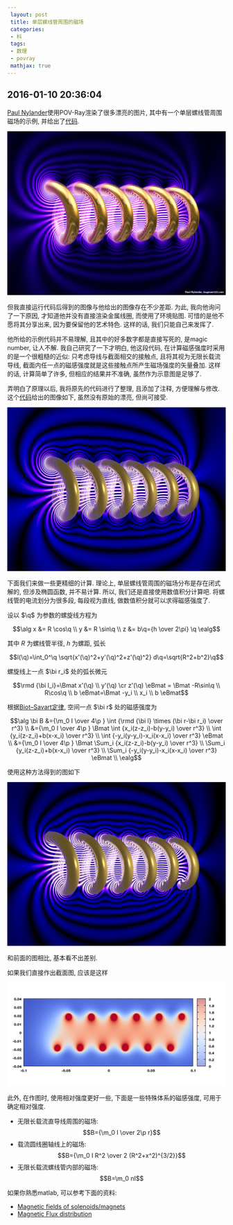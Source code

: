 ```yaml
---
 layout: post
 title: 单层螺线管周围的磁场
 categories:
 - 科
 tags:
 - 数理
 - povray
 mathjax: true
---
```


## 2016-01-10 20:36:04

[Paul Nylander](http://bugman123.com/Physics/index.html)使用POV-Ray渲染了很多漂亮的图片, 其中有一个单层螺线管周围磁场的示例, 并给出了[代码](http://bugman123.com/Physics/Solenoid.zip).

![](/pic/Solenoid.jpg)

但我直接运行代码后得到的图像与他给出的图像存在不少差距. 为此, 我向他询问了一下原因, 才知道他并没有直接渲染金属线圈, 而使用了环境贴图.
可惜的是他不愿将其分享出来, 因为要保留他的艺术特色. 这样的话, 我们只能自己来发挥了.

他所给的示例代码并不易理解, 且其中的好多数字都是直接写死的, 是magic number, 让人不解. 我自己研究了一下才明白, 他这段代码, 在计算磁感强度时采用的是一个很粗糙的近似: 只考虑导线与截面相交的接触点, 且将其视为无限长载流导线, 截面内任一点的磁感强度就是这些接触点所产生磁场强度的矢量叠加. 这样的话, 计算简单了许多, 但相应的结果并不准确, 虽然作为示意图是足够了.

弄明白了原理以后, 我将原先的代码进行了整理, 且添加了注释, 方便理解与修改. 这个[代码](/Prog/solenoid.zip)给出的图像如下, 虽然没有原始的漂亮, 但尚可接受.

![](/pic/Solenoid_1.png)

下面我们来做一些更精细的计算. 理论上, 单层螺线管周围的磁场分布是存在闭式解的, 但涉及椭圆函数, 并不易计算. 所以, 我们还是直接使用数值积分计算吧.
将螺线管的电流划分为很多段, 每段视为直线, 做数值积分就可以求得磁感强度了.

设以 $\q$ 为参数的螺旋线方程为

$$\alg
x &= R \cos\q \\
y &= R \sin\q \\
z &= b\q={h \over 2\pi} \q
\ealg$$

其中 $R$ 为螺线管半径, $h$ 为螺距, 弧长

$$l(\q)=\int_0^\q \sqrt{x'(\q)^2+y'(\q)^2+z'(\q)^2} d\q=\sqrt{R^2+b^2}\q$$

螺旋线上一点 $\bi r_i$ 处的弧长微元

$$\rmd {\bi l_i}=\Bmat x'(\q) \\ y'(\q) \cr z'(\q) \eBmat
= \Bmat -R\sin\q \\ R\cos\q \\ b \eBmat=\Bmat -y_i \\ x_i \\ b \eBmat$$

根据[Biot–Savart定律](https://en.wikipedia.org/wiki/Biot%E2%80%93Savart_law), 空间一点 $\bi r$ 处的磁感强度为

$$\alg
\bi B &={\m_0 I \over 4\p } \int {\rmd {\bi l} \times (\bi r-\bi r_i) \over r^3} \\
      &={\m_0 I \over 4\p } \Bmat
      \int {x_i(z-z_i)-b(y-y_i)  \over r^3} \\
      \int {y_i(z-z_i)+b(x-x_i)  \over r^3} \\
      \int {-y_i(y-y_i)-x_i(x-x_i) \over r^3}  
\eBmat \\
&={\m_0 I \over 4\p } \Bmat
      \Sum_i {x_i(z-z_i)-b(y-y_i)  \over r^3} \\
      \Sum_i {y_i(z-z_i)+b(x-x_i)  \over r^3} \\
      \Sum_i {-y_i(y-y_i)-x_i(x-x_i) \over r^3}  
\eBmat \\
\ealg$$

使用这种方法得到的图如下

![](/pic/Solenoid_2.png)

和前面的图相比, 基本看不出差别.

如果我们直接作出截面图, 应该是这样

![](/pic/Solenoid_3.png)

此外, 在作图时, 使用相对强度更好一些, 下面是一些特殊体系的磁感强度, 可用于确定相对强度.

- 无限长载流直导线周围的磁场: $$B={\m_0 I \over 2\p r}$$
- 载流圆线圈轴线上的磁场: $$B={\m_0 I R^2 \over 2 (R^2+x^2)^{3/2}}$$
- 无限长载流螺线管内部的磁场: $$B=\m_0 nI$$

如果你熟悉matlab, 可以参考下面的资料:

- [Magnetic fields of solenoids/magnets](http://www.mathworks.com/matlabcentral/fileexchange/53071-magnetic-fields-of-solenoids-magnets)
- [Magnetic Flux distribution](http://www.mathworks.com/matlabcentral/fileexchange/34785-magnetic-flux-distribution)

